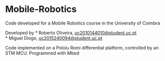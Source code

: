 # Mobile-Robotics
Code developed for a Mobile Robotics course in the University of Coimbra

Developed by  * Roberto Oliveira, uc2010144010@student.uc.pt  
              * Miguel Diogo, uc2015240094@student.uc.pt
              
Code implemented on a Pololu Romi differential platform, controlled by an STM MCU. Programmed with Mbed
